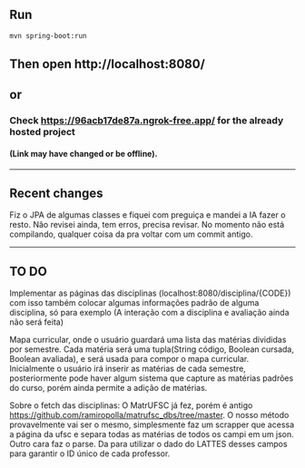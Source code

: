 ## Run
```bash
mvn spring-boot:run
```

## Then open http://localhost:8080/

## or
### Check https://96acb17de87a.ngrok-free.app/ for the already hosted project 
#### (Link may have changed or be offline).

---
## Recent changes
Fiz o JPA de algumas classes e fiquei com preguiça e mandei a IA fazer o resto. Não revisei ainda, tem erros, precisa revisar. No momento não está compilando, qualquer coisa da pra voltar com um commit antigo.

---
## TO DO
Implementar as páginas das disciplinas (localhost:8080/disciplina/{CODE})
com isso também colocar algumas informações padrão de alguma disciplina, só para exemplo (A interação com a disciplina e avaliação ainda não será feita)

Mapa curricular, onde o usuário guardará uma lista das matérias divididas por semestre. Cada matéria será uma tupla(String código, Boolean cursada, Boolean avaliada), e será usada para compor o mapa curricular.
Inicialmente o usuário irá inserir as matérias de cada semestre, posteriormente pode haver algum sistema que capture as matérias padrões do curso, porém ainda permite a adição de matérias.


Sobre o fetch das disciplinas: O MatrUFSC já fez, porém é antigo https://github.com/ramiropolla/matrufsc_dbs/tree/master. O nosso método provavelmente vai ser o mesmo, simplesmente faz um scrapper que acessa a página da ufsc e separa todas as matérias de todos os campi em um json. Outro cara faz o parse.
Da para utilizar o dado do LATTES desses campos para garantir o ID único de cada professor.
